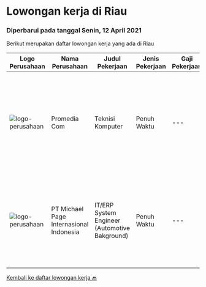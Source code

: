 
  # Lowongan kerja di Riau

  ### Diperbarui pada tanggal Senin, 12 April 2021

  Berikut merupakan daftar lowongan kerja yang ada di Riau

  |Logo Perusahaan | Nama Perusahaan | Judul Pekerjaan | Jenis Pekerjaan | Gaji Pekerjaan | Lokasi | Deskripsi | Tanggal diunggah | Pranala |
  | -------------- | --------------- | --------------- | --------- | --------- | -------------- | ------- | ----------- | ----------- |
  |![logo-perusahaan](https://us.123rf.com/450wm/pavelstasevich/pavelstasevich1811/pavelstasevich181101027/112815900-stock-vector-no-image-available-icon-flat-vector.jpg?ver=6)|Promedia Com|Teknisi Komputer|Penuh Waktu|---|Pekanbaru|Kualifikasi: Usia maksimal 35 tahun  Pendidikan minimal SMA / SMK  Memiliki pengalaman minimal 2 tahun  Menguasai perbaikan software dan hardware ...|Kamis, 08 April 2021|https://www.jobstreet.co.id/id/job/teknisi-komputer-3501562?token=0~638826a8-5863-43b6-89a8-d2c3da6525b2&sectionRank=1&jobId=jobstreet-id-job-3501562|
|![logo-perusahaan](https://image-service-cdn.seek.com.au/657f85c79c58adac67ad96b045d92b4dfd1e2e81/ee4dce1061f3f616224767ad58cb2fc751b8d2dc)|PT Michael Page Internasional Indonesia|IT/ERP System Engineer (Automotive Bakground)|Penuh Waktu|---|Riau|Responsible for working in a group environment in leading, guide, and support through the successful implementation of ERP software and associated...|Rabu, 17 Maret 2021|https://www.jobstreet.co.id/id/job/it-erp-system-engineer-automotive-bakground-3483284?token=0~638826a8-5863-43b6-89a8-d2c3da6525b2&sectionRank=2&jobId=jobstreet-id-job-3483284|


  [Kembali ke daftar lowongan kerja 🔙](../README.md#daftar-lowongan-kerja)
  